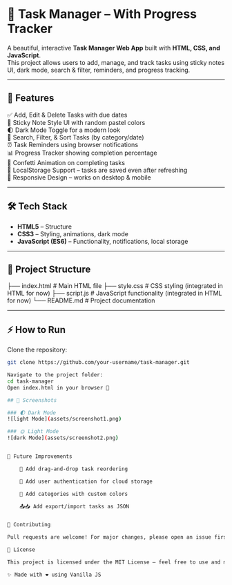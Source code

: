 # 📌 Task Manager – With Progress Tracker

A beautiful, interactive **Task Manager Web App** built with **HTML, CSS, and JavaScript**.  
This project allows users to add, manage, and track tasks using sticky notes UI, dark mode, search & filter, reminders, and progress tracking.

---

## 🚀 Features

✅ Add, Edit & Delete Tasks with due dates  
🎨 Sticky Note Style UI with random pastel colors  
🌓 Dark Mode Toggle for a modern look  
🔎 Search, Filter, & Sort Tasks (by category/date)  
⏰ Task Reminders using browser notifications  
📊 Progress Tracker showing completion percentage  
🎉 Confetti Animation on completing tasks  
💾 LocalStorage Support – tasks are saved even after refreshing  
📱 Responsive Design – works on desktop & mobile  

---

## 🛠️ Tech Stack

- **HTML5** – Structure  
- **CSS3** – Styling, animations, dark mode  
- **JavaScript (ES6)** – Functionality, notifications, local storage  

---

## 📂 Project Structure
├── index.html # Main HTML file
├── style.css # CSS styling (integrated in HTML for now)
├── script.js # JavaScript functionality (integrated in HTML for now)
└── README.md # Project documentation


---

## ⚡ How to Run

Clone the repository:
```bash
git clone https://github.com/your-username/task-manager.git

Navigate to the project folder:
cd task-manager
Open index.html in your browser 🎉

## 📸 Screenshots

### 🌓 Dark Mode
![light Mode](assets/screenshot1.png)

### 🌞 Light Mode
![dark Mode](assets/screenshot2.png)


📌 Future Improvements

    🔄 Add drag-and-drop task reordering

    🔐 Add user authentication for cloud storage

    🎨 Add categories with custom colors

    📤📥 Add export/import tasks as JSON


🤝 Contributing

Pull requests are welcome! For major changes, please open an issue first to discuss what you’d like to improve.

📜 License

This project is licensed under the MIT License – feel free to use and modify.

✨ Made with ❤️ using Vanilla JS

